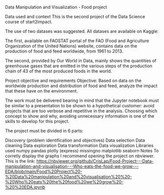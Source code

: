 Data Manipulation and Visualization - Food project

Data used and context
This is the second project of the Data Science course of start2impact.

The use of two datases was suggested. All datases are available on Kaggle:

The first, available on FAOSTAT portal of the FAO (Food and Agriculture Organization of the United Nations) website, contains data on the production of food and feed worldwide, from 1961 to 2013.

The second, provided by Our World in Data, mainly shows the quantities of greenhouse gases that are emitted in the various steps of the production chain of 43 of the most produced foods in the world.



Project objective and requirements
Objective:
Based on data on the worldwide production and distribution of food and feed, analyze the impact that these have on the environment.

The work must be delivered bearing in mind that the Jupyter notebook must be similar to a presentation to be shown to a hypothetical customer: avoid projects that are too verbose and repetitive in the analysis. Choosing which concept to show and why, avoiding unnecessary information is one of the skills to develop for this project.

The project must be divided in 6 parts:

Discovery (problem identification and objectives)
Data selection
Data cleaning
Data exploration
Data transformation
Data visualization
Libraries used
numpy
pandas
plotly (express)
missingno
matplotlib
seaborn
Notes
To corretly display the graphs I recommend opening the project on nbviewer. This is the link:
https://nbviewer.org/github/CrisLap/Food-Project---Data-manipulation-and-visualisation---Who-eats-the-food-we-grow---EDA/blob/main/Food%20Project%20-%20Data%20manipulation%20and%20visualisation%20%20-%20Who%20eats%20the%20food%20we%20grow%20-%20%20EDA.ipynb
